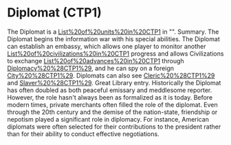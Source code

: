 # Diplomat (CTP1)

The Diplomat is a [List%20of%20units%20in%20CTP1](unit) in "".
Summary.
The Diplomat begins the information war with his special abilities. The Diplomat can establish an embassy, which allows one player to monitor another [List%20of%20civilizations%20in%20CTP1](Civilization's) progress and allows Civilizations to exchange [List%20of%20advances%20in%20CTP1](advances) through [Diplomacy%20%28CTP1%29](diplomacy), and he can spy on a foreign [City%20%28CTP1%29](city). Diplomats can also see [Cleric%20%28CTP1%29](Clerics) and [Slaver%20%28CTP1%29](Slavers).
Great Library entry.
Historically the Diplomat has often doubled as both peaceful emissary and meddlesome reporter. However, the role hasn't always been as formalized as it is today. Before modern times, private merchants often filled the role of the diplomat. Even through the 20th century and the demise of the nation-state, friendship or nepotism played a significant role in diplomacy. For instance, American diplomats were often selected for their contributions to the president rather than for their ability to conduct effective negotiations.